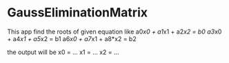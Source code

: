 # GaussEliminationMatrix
This app find the roots of given equation like
a0*x0 + a1*x1 + a2*x2 = b0
a3*x0 + a4*x1 + a5*x2 = b1
a6*x0 + a7*x1 + a8*x2 = b2

the output will be 
x0 = ...
x1 = ...
x2 = ...

